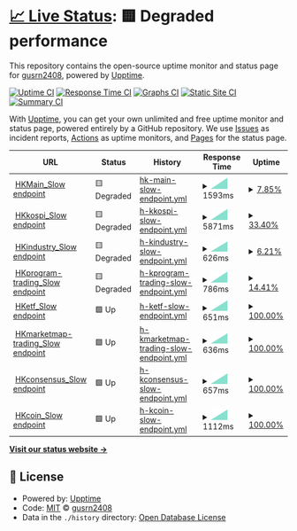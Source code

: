 # [📈 Live Status](https://gusrn2408.github.io/upptime): <!--live status--> **🟨 Degraded performance**

This repository contains the open-source uptime monitor and status page for [gusrn2408](https://gusrn2408.github.io/upptime), powered by [Upptime](https://github.com/upptime/upptime).

[![Uptime CI](https://github.com/gusrn2408/upptime/workflows/Uptime%20CI/badge.svg)](https://github.com/gusrn2408/upptime/actions?query=workflow%3A%22Uptime+CI%22)
[![Response Time CI](https://github.com/gusrn2408/upptime/workflows/Response%20Time%20CI/badge.svg)](https://github.com/gusrn2408/upptime/actions?query=workflow%3A%22Response+Time+CI%22)
[![Graphs CI](https://github.com/gusrn2408/upptime/workflows/Graphs%20CI/badge.svg)](https://github.com/gusrn2408/upptime/actions?query=workflow%3A%22Graphs+CI%22)
[![Static Site CI](https://github.com/gusrn2408/upptime/workflows/Static%20Site%20CI/badge.svg)](https://github.com/gusrn2408/upptime/actions?query=workflow%3A%22Static+Site+CI%22)
[![Summary CI](https://github.com/gusrn2408/upptime/workflows/Summary%20CI/badge.svg)](https://github.com/gusrn2408/upptime/actions?query=workflow%3A%22Summary+CI%22)

With [Upptime](https://upptime.js.org), you can get your own unlimited and free uptime monitor and status page, powered entirely by a GitHub repository. We use [Issues](https://github.com/gusrn2408/upptime/issues) as incident reports, [Actions](https://github.com/gusrn2408/upptime/actions) as uptime monitors, and [Pages](https://gusrn2408.github.io/upptime) for the status page.

<!--start: status pages-->
<!-- This summary is generated by Upptime (https://github.com/upptime/upptime) -->
<!-- Do not edit this manually, your changes will be overwritten -->
<!-- prettier-ignore -->
| URL | Status | History | Response Time | Uptime |
| --- | ------ | ------- | ------------- | ------ |
| <img alt="" src="https://favicons.githubusercontent.com/markets.hankyung.com" height="13"> [HKMain_Slow endpoint](https://markets.hankyung.com/) | 🟨 Degraded | [hk-main-slow-endpoint.yml](https://github.com/gusrn2408/upptime/commits/HEAD/history/hk-main-slow-endpoint.yml) | <details><summary><img alt="Response time graph" src="./graphs/hk-main-slow-endpoint/response-time-week.png" height="20"> 1593ms</summary><br><a href="https://gusrn2408.github.io/upptime/history/hk-main-slow-endpoint"><img alt="Response time 1593" src="https://img.shields.io/endpoint?url=https%3A%2F%2Fraw.githubusercontent.com%2Fgusrn2408%2Fupptime%2FHEAD%2Fapi%2Fhk-main-slow-endpoint%2Fresponse-time.json"></a><br><a href="https://gusrn2408.github.io/upptime/history/hk-main-slow-endpoint"><img alt="24-hour response time 1593" src="https://img.shields.io/endpoint?url=https%3A%2F%2Fraw.githubusercontent.com%2Fgusrn2408%2Fupptime%2FHEAD%2Fapi%2Fhk-main-slow-endpoint%2Fresponse-time-day.json"></a><br><a href="https://gusrn2408.github.io/upptime/history/hk-main-slow-endpoint"><img alt="7-day response time 1593" src="https://img.shields.io/endpoint?url=https%3A%2F%2Fraw.githubusercontent.com%2Fgusrn2408%2Fupptime%2FHEAD%2Fapi%2Fhk-main-slow-endpoint%2Fresponse-time-week.json"></a><br><a href="https://gusrn2408.github.io/upptime/history/hk-main-slow-endpoint"><img alt="30-day response time 1593" src="https://img.shields.io/endpoint?url=https%3A%2F%2Fraw.githubusercontent.com%2Fgusrn2408%2Fupptime%2FHEAD%2Fapi%2Fhk-main-slow-endpoint%2Fresponse-time-month.json"></a><br><a href="https://gusrn2408.github.io/upptime/history/hk-main-slow-endpoint"><img alt="1-year response time 1593" src="https://img.shields.io/endpoint?url=https%3A%2F%2Fraw.githubusercontent.com%2Fgusrn2408%2Fupptime%2FHEAD%2Fapi%2Fhk-main-slow-endpoint%2Fresponse-time-year.json"></a></details> | <details><summary><a href="https://gusrn2408.github.io/upptime/history/hk-main-slow-endpoint">7.85%</a></summary><a href="https://gusrn2408.github.io/upptime/history/hk-main-slow-endpoint"><img alt="All-time uptime 7.85%" src="https://img.shields.io/endpoint?url=https%3A%2F%2Fraw.githubusercontent.com%2Fgusrn2408%2Fupptime%2FHEAD%2Fapi%2Fhk-main-slow-endpoint%2Fuptime.json"></a><br><a href="https://gusrn2408.github.io/upptime/history/hk-main-slow-endpoint"><img alt="24-hour uptime 7.85%" src="https://img.shields.io/endpoint?url=https%3A%2F%2Fraw.githubusercontent.com%2Fgusrn2408%2Fupptime%2FHEAD%2Fapi%2Fhk-main-slow-endpoint%2Fuptime-day.json"></a><br><a href="https://gusrn2408.github.io/upptime/history/hk-main-slow-endpoint"><img alt="7-day uptime 7.85%" src="https://img.shields.io/endpoint?url=https%3A%2F%2Fraw.githubusercontent.com%2Fgusrn2408%2Fupptime%2FHEAD%2Fapi%2Fhk-main-slow-endpoint%2Fuptime-week.json"></a><br><a href="https://gusrn2408.github.io/upptime/history/hk-main-slow-endpoint"><img alt="30-day uptime 7.85%" src="https://img.shields.io/endpoint?url=https%3A%2F%2Fraw.githubusercontent.com%2Fgusrn2408%2Fupptime%2FHEAD%2Fapi%2Fhk-main-slow-endpoint%2Fuptime-month.json"></a><br><a href="https://gusrn2408.github.io/upptime/history/hk-main-slow-endpoint"><img alt="1-year uptime 7.85%" src="https://img.shields.io/endpoint?url=https%3A%2F%2Fraw.githubusercontent.com%2Fgusrn2408%2Fupptime%2FHEAD%2Fapi%2Fhk-main-slow-endpoint%2Fuptime-year.json"></a></details>
| <img alt="" src="https://favicons.githubusercontent.com/markets.hankyung.com" height="13"> [HKkospi_Slow endpoint](https://markets.hankyung.com/indices/kospi) | 🟨 Degraded | [h-kkospi-slow-endpoint.yml](https://github.com/gusrn2408/upptime/commits/HEAD/history/h-kkospi-slow-endpoint.yml) | <details><summary><img alt="Response time graph" src="./graphs/h-kkospi-slow-endpoint/response-time-week.png" height="20"> 5871ms</summary><br><a href="https://gusrn2408.github.io/upptime/history/h-kkospi-slow-endpoint"><img alt="Response time 5871" src="https://img.shields.io/endpoint?url=https%3A%2F%2Fraw.githubusercontent.com%2Fgusrn2408%2Fupptime%2FHEAD%2Fapi%2Fh-kkospi-slow-endpoint%2Fresponse-time.json"></a><br><a href="https://gusrn2408.github.io/upptime/history/h-kkospi-slow-endpoint"><img alt="24-hour response time 5871" src="https://img.shields.io/endpoint?url=https%3A%2F%2Fraw.githubusercontent.com%2Fgusrn2408%2Fupptime%2FHEAD%2Fapi%2Fh-kkospi-slow-endpoint%2Fresponse-time-day.json"></a><br><a href="https://gusrn2408.github.io/upptime/history/h-kkospi-slow-endpoint"><img alt="7-day response time 5871" src="https://img.shields.io/endpoint?url=https%3A%2F%2Fraw.githubusercontent.com%2Fgusrn2408%2Fupptime%2FHEAD%2Fapi%2Fh-kkospi-slow-endpoint%2Fresponse-time-week.json"></a><br><a href="https://gusrn2408.github.io/upptime/history/h-kkospi-slow-endpoint"><img alt="30-day response time 5871" src="https://img.shields.io/endpoint?url=https%3A%2F%2Fraw.githubusercontent.com%2Fgusrn2408%2Fupptime%2FHEAD%2Fapi%2Fh-kkospi-slow-endpoint%2Fresponse-time-month.json"></a><br><a href="https://gusrn2408.github.io/upptime/history/h-kkospi-slow-endpoint"><img alt="1-year response time 5871" src="https://img.shields.io/endpoint?url=https%3A%2F%2Fraw.githubusercontent.com%2Fgusrn2408%2Fupptime%2FHEAD%2Fapi%2Fh-kkospi-slow-endpoint%2Fresponse-time-year.json"></a></details> | <details><summary><a href="https://gusrn2408.github.io/upptime/history/h-kkospi-slow-endpoint">33.40%</a></summary><a href="https://gusrn2408.github.io/upptime/history/h-kkospi-slow-endpoint"><img alt="All-time uptime 33.40%" src="https://img.shields.io/endpoint?url=https%3A%2F%2Fraw.githubusercontent.com%2Fgusrn2408%2Fupptime%2FHEAD%2Fapi%2Fh-kkospi-slow-endpoint%2Fuptime.json"></a><br><a href="https://gusrn2408.github.io/upptime/history/h-kkospi-slow-endpoint"><img alt="24-hour uptime 33.40%" src="https://img.shields.io/endpoint?url=https%3A%2F%2Fraw.githubusercontent.com%2Fgusrn2408%2Fupptime%2FHEAD%2Fapi%2Fh-kkospi-slow-endpoint%2Fuptime-day.json"></a><br><a href="https://gusrn2408.github.io/upptime/history/h-kkospi-slow-endpoint"><img alt="7-day uptime 33.40%" src="https://img.shields.io/endpoint?url=https%3A%2F%2Fraw.githubusercontent.com%2Fgusrn2408%2Fupptime%2FHEAD%2Fapi%2Fh-kkospi-slow-endpoint%2Fuptime-week.json"></a><br><a href="https://gusrn2408.github.io/upptime/history/h-kkospi-slow-endpoint"><img alt="30-day uptime 33.40%" src="https://img.shields.io/endpoint?url=https%3A%2F%2Fraw.githubusercontent.com%2Fgusrn2408%2Fupptime%2FHEAD%2Fapi%2Fh-kkospi-slow-endpoint%2Fuptime-month.json"></a><br><a href="https://gusrn2408.github.io/upptime/history/h-kkospi-slow-endpoint"><img alt="1-year uptime 33.40%" src="https://img.shields.io/endpoint?url=https%3A%2F%2Fraw.githubusercontent.com%2Fgusrn2408%2Fupptime%2FHEAD%2Fapi%2Fh-kkospi-slow-endpoint%2Fuptime-year.json"></a></details>
| <img alt="" src="https://favicons.githubusercontent.com/markets.hankyung.com" height="13"> [HKindustry_Slow endpoint](https://markets.hankyung.com/index-info/industry) | 🟨 Degraded | [h-kindustry-slow-endpoint.yml](https://github.com/gusrn2408/upptime/commits/HEAD/history/h-kindustry-slow-endpoint.yml) | <details><summary><img alt="Response time graph" src="./graphs/h-kindustry-slow-endpoint/response-time-week.png" height="20"> 626ms</summary><br><a href="https://gusrn2408.github.io/upptime/history/h-kindustry-slow-endpoint"><img alt="Response time 626" src="https://img.shields.io/endpoint?url=https%3A%2F%2Fraw.githubusercontent.com%2Fgusrn2408%2Fupptime%2FHEAD%2Fapi%2Fh-kindustry-slow-endpoint%2Fresponse-time.json"></a><br><a href="https://gusrn2408.github.io/upptime/history/h-kindustry-slow-endpoint"><img alt="24-hour response time 626" src="https://img.shields.io/endpoint?url=https%3A%2F%2Fraw.githubusercontent.com%2Fgusrn2408%2Fupptime%2FHEAD%2Fapi%2Fh-kindustry-slow-endpoint%2Fresponse-time-day.json"></a><br><a href="https://gusrn2408.github.io/upptime/history/h-kindustry-slow-endpoint"><img alt="7-day response time 626" src="https://img.shields.io/endpoint?url=https%3A%2F%2Fraw.githubusercontent.com%2Fgusrn2408%2Fupptime%2FHEAD%2Fapi%2Fh-kindustry-slow-endpoint%2Fresponse-time-week.json"></a><br><a href="https://gusrn2408.github.io/upptime/history/h-kindustry-slow-endpoint"><img alt="30-day response time 626" src="https://img.shields.io/endpoint?url=https%3A%2F%2Fraw.githubusercontent.com%2Fgusrn2408%2Fupptime%2FHEAD%2Fapi%2Fh-kindustry-slow-endpoint%2Fresponse-time-month.json"></a><br><a href="https://gusrn2408.github.io/upptime/history/h-kindustry-slow-endpoint"><img alt="1-year response time 626" src="https://img.shields.io/endpoint?url=https%3A%2F%2Fraw.githubusercontent.com%2Fgusrn2408%2Fupptime%2FHEAD%2Fapi%2Fh-kindustry-slow-endpoint%2Fresponse-time-year.json"></a></details> | <details><summary><a href="https://gusrn2408.github.io/upptime/history/h-kindustry-slow-endpoint">6.21%</a></summary><a href="https://gusrn2408.github.io/upptime/history/h-kindustry-slow-endpoint"><img alt="All-time uptime 6.21%" src="https://img.shields.io/endpoint?url=https%3A%2F%2Fraw.githubusercontent.com%2Fgusrn2408%2Fupptime%2FHEAD%2Fapi%2Fh-kindustry-slow-endpoint%2Fuptime.json"></a><br><a href="https://gusrn2408.github.io/upptime/history/h-kindustry-slow-endpoint"><img alt="24-hour uptime 6.21%" src="https://img.shields.io/endpoint?url=https%3A%2F%2Fraw.githubusercontent.com%2Fgusrn2408%2Fupptime%2FHEAD%2Fapi%2Fh-kindustry-slow-endpoint%2Fuptime-day.json"></a><br><a href="https://gusrn2408.github.io/upptime/history/h-kindustry-slow-endpoint"><img alt="7-day uptime 6.21%" src="https://img.shields.io/endpoint?url=https%3A%2F%2Fraw.githubusercontent.com%2Fgusrn2408%2Fupptime%2FHEAD%2Fapi%2Fh-kindustry-slow-endpoint%2Fuptime-week.json"></a><br><a href="https://gusrn2408.github.io/upptime/history/h-kindustry-slow-endpoint"><img alt="30-day uptime 6.21%" src="https://img.shields.io/endpoint?url=https%3A%2F%2Fraw.githubusercontent.com%2Fgusrn2408%2Fupptime%2FHEAD%2Fapi%2Fh-kindustry-slow-endpoint%2Fuptime-month.json"></a><br><a href="https://gusrn2408.github.io/upptime/history/h-kindustry-slow-endpoint"><img alt="1-year uptime 6.21%" src="https://img.shields.io/endpoint?url=https%3A%2F%2Fraw.githubusercontent.com%2Fgusrn2408%2Fupptime%2FHEAD%2Fapi%2Fh-kindustry-slow-endpoint%2Fuptime-year.json"></a></details>
| <img alt="" src="https://favicons.githubusercontent.com/markets.hankyung.com" height="13"> [HKprogram-trading_Slow endpoint](https://markets.hankyung.com/investment/program-trading) | 🟨 Degraded | [h-kprogram-trading-slow-endpoint.yml](https://github.com/gusrn2408/upptime/commits/HEAD/history/h-kprogram-trading-slow-endpoint.yml) | <details><summary><img alt="Response time graph" src="./graphs/h-kprogram-trading-slow-endpoint/response-time-week.png" height="20"> 786ms</summary><br><a href="https://gusrn2408.github.io/upptime/history/h-kprogram-trading-slow-endpoint"><img alt="Response time 786" src="https://img.shields.io/endpoint?url=https%3A%2F%2Fraw.githubusercontent.com%2Fgusrn2408%2Fupptime%2FHEAD%2Fapi%2Fh-kprogram-trading-slow-endpoint%2Fresponse-time.json"></a><br><a href="https://gusrn2408.github.io/upptime/history/h-kprogram-trading-slow-endpoint"><img alt="24-hour response time 786" src="https://img.shields.io/endpoint?url=https%3A%2F%2Fraw.githubusercontent.com%2Fgusrn2408%2Fupptime%2FHEAD%2Fapi%2Fh-kprogram-trading-slow-endpoint%2Fresponse-time-day.json"></a><br><a href="https://gusrn2408.github.io/upptime/history/h-kprogram-trading-slow-endpoint"><img alt="7-day response time 786" src="https://img.shields.io/endpoint?url=https%3A%2F%2Fraw.githubusercontent.com%2Fgusrn2408%2Fupptime%2FHEAD%2Fapi%2Fh-kprogram-trading-slow-endpoint%2Fresponse-time-week.json"></a><br><a href="https://gusrn2408.github.io/upptime/history/h-kprogram-trading-slow-endpoint"><img alt="30-day response time 786" src="https://img.shields.io/endpoint?url=https%3A%2F%2Fraw.githubusercontent.com%2Fgusrn2408%2Fupptime%2FHEAD%2Fapi%2Fh-kprogram-trading-slow-endpoint%2Fresponse-time-month.json"></a><br><a href="https://gusrn2408.github.io/upptime/history/h-kprogram-trading-slow-endpoint"><img alt="1-year response time 786" src="https://img.shields.io/endpoint?url=https%3A%2F%2Fraw.githubusercontent.com%2Fgusrn2408%2Fupptime%2FHEAD%2Fapi%2Fh-kprogram-trading-slow-endpoint%2Fresponse-time-year.json"></a></details> | <details><summary><a href="https://gusrn2408.github.io/upptime/history/h-kprogram-trading-slow-endpoint">14.41%</a></summary><a href="https://gusrn2408.github.io/upptime/history/h-kprogram-trading-slow-endpoint"><img alt="All-time uptime 14.41%" src="https://img.shields.io/endpoint?url=https%3A%2F%2Fraw.githubusercontent.com%2Fgusrn2408%2Fupptime%2FHEAD%2Fapi%2Fh-kprogram-trading-slow-endpoint%2Fuptime.json"></a><br><a href="https://gusrn2408.github.io/upptime/history/h-kprogram-trading-slow-endpoint"><img alt="24-hour uptime 14.41%" src="https://img.shields.io/endpoint?url=https%3A%2F%2Fraw.githubusercontent.com%2Fgusrn2408%2Fupptime%2FHEAD%2Fapi%2Fh-kprogram-trading-slow-endpoint%2Fuptime-day.json"></a><br><a href="https://gusrn2408.github.io/upptime/history/h-kprogram-trading-slow-endpoint"><img alt="7-day uptime 14.41%" src="https://img.shields.io/endpoint?url=https%3A%2F%2Fraw.githubusercontent.com%2Fgusrn2408%2Fupptime%2FHEAD%2Fapi%2Fh-kprogram-trading-slow-endpoint%2Fuptime-week.json"></a><br><a href="https://gusrn2408.github.io/upptime/history/h-kprogram-trading-slow-endpoint"><img alt="30-day uptime 14.41%" src="https://img.shields.io/endpoint?url=https%3A%2F%2Fraw.githubusercontent.com%2Fgusrn2408%2Fupptime%2FHEAD%2Fapi%2Fh-kprogram-trading-slow-endpoint%2Fuptime-month.json"></a><br><a href="https://gusrn2408.github.io/upptime/history/h-kprogram-trading-slow-endpoint"><img alt="1-year uptime 14.41%" src="https://img.shields.io/endpoint?url=https%3A%2F%2Fraw.githubusercontent.com%2Fgusrn2408%2Fupptime%2FHEAD%2Fapi%2Fh-kprogram-trading-slow-endpoint%2Fuptime-year.json"></a></details>
| <img alt="" src="https://favicons.githubusercontent.com/markets.hankyung.com" height="13"> [HKetf_Slow endpoint](https://markets.hankyung.com/equity-product/etf) | 🟩 Up | [h-ketf-slow-endpoint.yml](https://github.com/gusrn2408/upptime/commits/HEAD/history/h-ketf-slow-endpoint.yml) | <details><summary><img alt="Response time graph" src="./graphs/h-ketf-slow-endpoint/response-time-week.png" height="20"> 651ms</summary><br><a href="https://gusrn2408.github.io/upptime/history/h-ketf-slow-endpoint"><img alt="Response time 651" src="https://img.shields.io/endpoint?url=https%3A%2F%2Fraw.githubusercontent.com%2Fgusrn2408%2Fupptime%2FHEAD%2Fapi%2Fh-ketf-slow-endpoint%2Fresponse-time.json"></a><br><a href="https://gusrn2408.github.io/upptime/history/h-ketf-slow-endpoint"><img alt="24-hour response time 651" src="https://img.shields.io/endpoint?url=https%3A%2F%2Fraw.githubusercontent.com%2Fgusrn2408%2Fupptime%2FHEAD%2Fapi%2Fh-ketf-slow-endpoint%2Fresponse-time-day.json"></a><br><a href="https://gusrn2408.github.io/upptime/history/h-ketf-slow-endpoint"><img alt="7-day response time 651" src="https://img.shields.io/endpoint?url=https%3A%2F%2Fraw.githubusercontent.com%2Fgusrn2408%2Fupptime%2FHEAD%2Fapi%2Fh-ketf-slow-endpoint%2Fresponse-time-week.json"></a><br><a href="https://gusrn2408.github.io/upptime/history/h-ketf-slow-endpoint"><img alt="30-day response time 651" src="https://img.shields.io/endpoint?url=https%3A%2F%2Fraw.githubusercontent.com%2Fgusrn2408%2Fupptime%2FHEAD%2Fapi%2Fh-ketf-slow-endpoint%2Fresponse-time-month.json"></a><br><a href="https://gusrn2408.github.io/upptime/history/h-ketf-slow-endpoint"><img alt="1-year response time 651" src="https://img.shields.io/endpoint?url=https%3A%2F%2Fraw.githubusercontent.com%2Fgusrn2408%2Fupptime%2FHEAD%2Fapi%2Fh-ketf-slow-endpoint%2Fresponse-time-year.json"></a></details> | <details><summary><a href="https://gusrn2408.github.io/upptime/history/h-ketf-slow-endpoint">100.00%</a></summary><a href="https://gusrn2408.github.io/upptime/history/h-ketf-slow-endpoint"><img alt="All-time uptime 100.00%" src="https://img.shields.io/endpoint?url=https%3A%2F%2Fraw.githubusercontent.com%2Fgusrn2408%2Fupptime%2FHEAD%2Fapi%2Fh-ketf-slow-endpoint%2Fuptime.json"></a><br><a href="https://gusrn2408.github.io/upptime/history/h-ketf-slow-endpoint"><img alt="24-hour uptime 100.00%" src="https://img.shields.io/endpoint?url=https%3A%2F%2Fraw.githubusercontent.com%2Fgusrn2408%2Fupptime%2FHEAD%2Fapi%2Fh-ketf-slow-endpoint%2Fuptime-day.json"></a><br><a href="https://gusrn2408.github.io/upptime/history/h-ketf-slow-endpoint"><img alt="7-day uptime 100.00%" src="https://img.shields.io/endpoint?url=https%3A%2F%2Fraw.githubusercontent.com%2Fgusrn2408%2Fupptime%2FHEAD%2Fapi%2Fh-ketf-slow-endpoint%2Fuptime-week.json"></a><br><a href="https://gusrn2408.github.io/upptime/history/h-ketf-slow-endpoint"><img alt="30-day uptime 100.00%" src="https://img.shields.io/endpoint?url=https%3A%2F%2Fraw.githubusercontent.com%2Fgusrn2408%2Fupptime%2FHEAD%2Fapi%2Fh-ketf-slow-endpoint%2Fuptime-month.json"></a><br><a href="https://gusrn2408.github.io/upptime/history/h-ketf-slow-endpoint"><img alt="1-year uptime 100.00%" src="https://img.shields.io/endpoint?url=https%3A%2F%2Fraw.githubusercontent.com%2Fgusrn2408%2Fupptime%2FHEAD%2Fapi%2Fh-ketf-slow-endpoint%2Fuptime-year.json"></a></details>
| <img alt="" src="https://favicons.githubusercontent.com/markets.hankyung.com" height="13"> [HKmarketmap-trading_Slow endpoint](https://markets.hankyung.com/marketmap/kospi) | 🟩 Up | [h-kmarketmap-trading-slow-endpoint.yml](https://github.com/gusrn2408/upptime/commits/HEAD/history/h-kmarketmap-trading-slow-endpoint.yml) | <details><summary><img alt="Response time graph" src="./graphs/h-kmarketmap-trading-slow-endpoint/response-time-week.png" height="20"> 636ms</summary><br><a href="https://gusrn2408.github.io/upptime/history/h-kmarketmap-trading-slow-endpoint"><img alt="Response time 636" src="https://img.shields.io/endpoint?url=https%3A%2F%2Fraw.githubusercontent.com%2Fgusrn2408%2Fupptime%2FHEAD%2Fapi%2Fh-kmarketmap-trading-slow-endpoint%2Fresponse-time.json"></a><br><a href="https://gusrn2408.github.io/upptime/history/h-kmarketmap-trading-slow-endpoint"><img alt="24-hour response time 636" src="https://img.shields.io/endpoint?url=https%3A%2F%2Fraw.githubusercontent.com%2Fgusrn2408%2Fupptime%2FHEAD%2Fapi%2Fh-kmarketmap-trading-slow-endpoint%2Fresponse-time-day.json"></a><br><a href="https://gusrn2408.github.io/upptime/history/h-kmarketmap-trading-slow-endpoint"><img alt="7-day response time 636" src="https://img.shields.io/endpoint?url=https%3A%2F%2Fraw.githubusercontent.com%2Fgusrn2408%2Fupptime%2FHEAD%2Fapi%2Fh-kmarketmap-trading-slow-endpoint%2Fresponse-time-week.json"></a><br><a href="https://gusrn2408.github.io/upptime/history/h-kmarketmap-trading-slow-endpoint"><img alt="30-day response time 636" src="https://img.shields.io/endpoint?url=https%3A%2F%2Fraw.githubusercontent.com%2Fgusrn2408%2Fupptime%2FHEAD%2Fapi%2Fh-kmarketmap-trading-slow-endpoint%2Fresponse-time-month.json"></a><br><a href="https://gusrn2408.github.io/upptime/history/h-kmarketmap-trading-slow-endpoint"><img alt="1-year response time 636" src="https://img.shields.io/endpoint?url=https%3A%2F%2Fraw.githubusercontent.com%2Fgusrn2408%2Fupptime%2FHEAD%2Fapi%2Fh-kmarketmap-trading-slow-endpoint%2Fresponse-time-year.json"></a></details> | <details><summary><a href="https://gusrn2408.github.io/upptime/history/h-kmarketmap-trading-slow-endpoint">100.00%</a></summary><a href="https://gusrn2408.github.io/upptime/history/h-kmarketmap-trading-slow-endpoint"><img alt="All-time uptime 100.00%" src="https://img.shields.io/endpoint?url=https%3A%2F%2Fraw.githubusercontent.com%2Fgusrn2408%2Fupptime%2FHEAD%2Fapi%2Fh-kmarketmap-trading-slow-endpoint%2Fuptime.json"></a><br><a href="https://gusrn2408.github.io/upptime/history/h-kmarketmap-trading-slow-endpoint"><img alt="24-hour uptime 100.00%" src="https://img.shields.io/endpoint?url=https%3A%2F%2Fraw.githubusercontent.com%2Fgusrn2408%2Fupptime%2FHEAD%2Fapi%2Fh-kmarketmap-trading-slow-endpoint%2Fuptime-day.json"></a><br><a href="https://gusrn2408.github.io/upptime/history/h-kmarketmap-trading-slow-endpoint"><img alt="7-day uptime 100.00%" src="https://img.shields.io/endpoint?url=https%3A%2F%2Fraw.githubusercontent.com%2Fgusrn2408%2Fupptime%2FHEAD%2Fapi%2Fh-kmarketmap-trading-slow-endpoint%2Fuptime-week.json"></a><br><a href="https://gusrn2408.github.io/upptime/history/h-kmarketmap-trading-slow-endpoint"><img alt="30-day uptime 100.00%" src="https://img.shields.io/endpoint?url=https%3A%2F%2Fraw.githubusercontent.com%2Fgusrn2408%2Fupptime%2FHEAD%2Fapi%2Fh-kmarketmap-trading-slow-endpoint%2Fuptime-month.json"></a><br><a href="https://gusrn2408.github.io/upptime/history/h-kmarketmap-trading-slow-endpoint"><img alt="1-year uptime 100.00%" src="https://img.shields.io/endpoint?url=https%3A%2F%2Fraw.githubusercontent.com%2Fgusrn2408%2Fupptime%2FHEAD%2Fapi%2Fh-kmarketmap-trading-slow-endpoint%2Fuptime-year.json"></a></details>
| <img alt="" src="https://favicons.githubusercontent.com/markets.hankyung.com" height="13"> [HKconsensus_Slow endpoint](https://markets.hankyung.com/consensus) | 🟩 Up | [h-kconsensus-slow-endpoint.yml](https://github.com/gusrn2408/upptime/commits/HEAD/history/h-kconsensus-slow-endpoint.yml) | <details><summary><img alt="Response time graph" src="./graphs/h-kconsensus-slow-endpoint/response-time-week.png" height="20"> 657ms</summary><br><a href="https://gusrn2408.github.io/upptime/history/h-kconsensus-slow-endpoint"><img alt="Response time 657" src="https://img.shields.io/endpoint?url=https%3A%2F%2Fraw.githubusercontent.com%2Fgusrn2408%2Fupptime%2FHEAD%2Fapi%2Fh-kconsensus-slow-endpoint%2Fresponse-time.json"></a><br><a href="https://gusrn2408.github.io/upptime/history/h-kconsensus-slow-endpoint"><img alt="24-hour response time 657" src="https://img.shields.io/endpoint?url=https%3A%2F%2Fraw.githubusercontent.com%2Fgusrn2408%2Fupptime%2FHEAD%2Fapi%2Fh-kconsensus-slow-endpoint%2Fresponse-time-day.json"></a><br><a href="https://gusrn2408.github.io/upptime/history/h-kconsensus-slow-endpoint"><img alt="7-day response time 657" src="https://img.shields.io/endpoint?url=https%3A%2F%2Fraw.githubusercontent.com%2Fgusrn2408%2Fupptime%2FHEAD%2Fapi%2Fh-kconsensus-slow-endpoint%2Fresponse-time-week.json"></a><br><a href="https://gusrn2408.github.io/upptime/history/h-kconsensus-slow-endpoint"><img alt="30-day response time 657" src="https://img.shields.io/endpoint?url=https%3A%2F%2Fraw.githubusercontent.com%2Fgusrn2408%2Fupptime%2FHEAD%2Fapi%2Fh-kconsensus-slow-endpoint%2Fresponse-time-month.json"></a><br><a href="https://gusrn2408.github.io/upptime/history/h-kconsensus-slow-endpoint"><img alt="1-year response time 657" src="https://img.shields.io/endpoint?url=https%3A%2F%2Fraw.githubusercontent.com%2Fgusrn2408%2Fupptime%2FHEAD%2Fapi%2Fh-kconsensus-slow-endpoint%2Fresponse-time-year.json"></a></details> | <details><summary><a href="https://gusrn2408.github.io/upptime/history/h-kconsensus-slow-endpoint">100.00%</a></summary><a href="https://gusrn2408.github.io/upptime/history/h-kconsensus-slow-endpoint"><img alt="All-time uptime 100.00%" src="https://img.shields.io/endpoint?url=https%3A%2F%2Fraw.githubusercontent.com%2Fgusrn2408%2Fupptime%2FHEAD%2Fapi%2Fh-kconsensus-slow-endpoint%2Fuptime.json"></a><br><a href="https://gusrn2408.github.io/upptime/history/h-kconsensus-slow-endpoint"><img alt="24-hour uptime 100.00%" src="https://img.shields.io/endpoint?url=https%3A%2F%2Fraw.githubusercontent.com%2Fgusrn2408%2Fupptime%2FHEAD%2Fapi%2Fh-kconsensus-slow-endpoint%2Fuptime-day.json"></a><br><a href="https://gusrn2408.github.io/upptime/history/h-kconsensus-slow-endpoint"><img alt="7-day uptime 100.00%" src="https://img.shields.io/endpoint?url=https%3A%2F%2Fraw.githubusercontent.com%2Fgusrn2408%2Fupptime%2FHEAD%2Fapi%2Fh-kconsensus-slow-endpoint%2Fuptime-week.json"></a><br><a href="https://gusrn2408.github.io/upptime/history/h-kconsensus-slow-endpoint"><img alt="30-day uptime 100.00%" src="https://img.shields.io/endpoint?url=https%3A%2F%2Fraw.githubusercontent.com%2Fgusrn2408%2Fupptime%2FHEAD%2Fapi%2Fh-kconsensus-slow-endpoint%2Fuptime-month.json"></a><br><a href="https://gusrn2408.github.io/upptime/history/h-kconsensus-slow-endpoint"><img alt="1-year uptime 100.00%" src="https://img.shields.io/endpoint?url=https%3A%2F%2Fraw.githubusercontent.com%2Fgusrn2408%2Fupptime%2FHEAD%2Fapi%2Fh-kconsensus-slow-endpoint%2Fuptime-year.json"></a></details>
| <img alt="" src="https://favicons.githubusercontent.com/www.hankyung.com" height="13"> [HKcoin_Slow endpoint](https://www.hankyung.com/koreamarket/coin) | 🟩 Up | [h-kcoin-slow-endpoint.yml](https://github.com/gusrn2408/upptime/commits/HEAD/history/h-kcoin-slow-endpoint.yml) | <details><summary><img alt="Response time graph" src="./graphs/h-kcoin-slow-endpoint/response-time-week.png" height="20"> 1112ms</summary><br><a href="https://gusrn2408.github.io/upptime/history/h-kcoin-slow-endpoint"><img alt="Response time 1112" src="https://img.shields.io/endpoint?url=https%3A%2F%2Fraw.githubusercontent.com%2Fgusrn2408%2Fupptime%2FHEAD%2Fapi%2Fh-kcoin-slow-endpoint%2Fresponse-time.json"></a><br><a href="https://gusrn2408.github.io/upptime/history/h-kcoin-slow-endpoint"><img alt="24-hour response time 1112" src="https://img.shields.io/endpoint?url=https%3A%2F%2Fraw.githubusercontent.com%2Fgusrn2408%2Fupptime%2FHEAD%2Fapi%2Fh-kcoin-slow-endpoint%2Fresponse-time-day.json"></a><br><a href="https://gusrn2408.github.io/upptime/history/h-kcoin-slow-endpoint"><img alt="7-day response time 1112" src="https://img.shields.io/endpoint?url=https%3A%2F%2Fraw.githubusercontent.com%2Fgusrn2408%2Fupptime%2FHEAD%2Fapi%2Fh-kcoin-slow-endpoint%2Fresponse-time-week.json"></a><br><a href="https://gusrn2408.github.io/upptime/history/h-kcoin-slow-endpoint"><img alt="30-day response time 1112" src="https://img.shields.io/endpoint?url=https%3A%2F%2Fraw.githubusercontent.com%2Fgusrn2408%2Fupptime%2FHEAD%2Fapi%2Fh-kcoin-slow-endpoint%2Fresponse-time-month.json"></a><br><a href="https://gusrn2408.github.io/upptime/history/h-kcoin-slow-endpoint"><img alt="1-year response time 1112" src="https://img.shields.io/endpoint?url=https%3A%2F%2Fraw.githubusercontent.com%2Fgusrn2408%2Fupptime%2FHEAD%2Fapi%2Fh-kcoin-slow-endpoint%2Fresponse-time-year.json"></a></details> | <details><summary><a href="https://gusrn2408.github.io/upptime/history/h-kcoin-slow-endpoint">100.00%</a></summary><a href="https://gusrn2408.github.io/upptime/history/h-kcoin-slow-endpoint"><img alt="All-time uptime 100.00%" src="https://img.shields.io/endpoint?url=https%3A%2F%2Fraw.githubusercontent.com%2Fgusrn2408%2Fupptime%2FHEAD%2Fapi%2Fh-kcoin-slow-endpoint%2Fuptime.json"></a><br><a href="https://gusrn2408.github.io/upptime/history/h-kcoin-slow-endpoint"><img alt="24-hour uptime 100.00%" src="https://img.shields.io/endpoint?url=https%3A%2F%2Fraw.githubusercontent.com%2Fgusrn2408%2Fupptime%2FHEAD%2Fapi%2Fh-kcoin-slow-endpoint%2Fuptime-day.json"></a><br><a href="https://gusrn2408.github.io/upptime/history/h-kcoin-slow-endpoint"><img alt="7-day uptime 100.00%" src="https://img.shields.io/endpoint?url=https%3A%2F%2Fraw.githubusercontent.com%2Fgusrn2408%2Fupptime%2FHEAD%2Fapi%2Fh-kcoin-slow-endpoint%2Fuptime-week.json"></a><br><a href="https://gusrn2408.github.io/upptime/history/h-kcoin-slow-endpoint"><img alt="30-day uptime 100.00%" src="https://img.shields.io/endpoint?url=https%3A%2F%2Fraw.githubusercontent.com%2Fgusrn2408%2Fupptime%2FHEAD%2Fapi%2Fh-kcoin-slow-endpoint%2Fuptime-month.json"></a><br><a href="https://gusrn2408.github.io/upptime/history/h-kcoin-slow-endpoint"><img alt="1-year uptime 100.00%" src="https://img.shields.io/endpoint?url=https%3A%2F%2Fraw.githubusercontent.com%2Fgusrn2408%2Fupptime%2FHEAD%2Fapi%2Fh-kcoin-slow-endpoint%2Fuptime-year.json"></a></details>

<!--end: status pages-->

[**Visit our status website →**](https://gusrn2408.github.io/upptime)

## 📄 License

- Powered by: [Upptime](https://github.com/upptime/upptime)
- Code: [MIT](./LICENSE) © [gusrn2408](https://gusrn2408.github.io/upptime)
- Data in the `./history` directory: [Open Database License](https://opendatacommons.org/licenses/odbl/1-0/)
